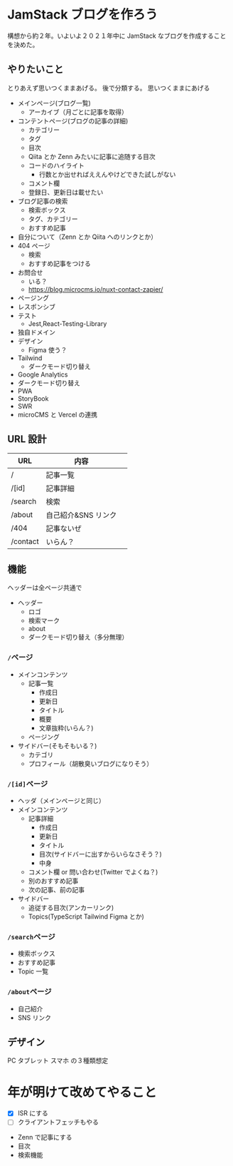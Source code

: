 # JamStack ブログを作ろう

構想から約２年。いよいよ２０２１年中に JamStack なブログを作成することを決めた。

## やりたいこと

とりあえず思いつくままあげる。
後で分類する。
思いつくままにあげる

- メインページ(ブログ一覧)
  - アーカイブ（月ごとに記事を取得）
- コンテントページ(ブログの記事の詳細)
  - カテゴリー
  - タグ
  - 目次
  - Qiita とか Zenn みたいに記事に追随する目次
  - コードのハイライト
    - 行数とか出せればええんやけどできた試しがない
  - コメント欄
  - 登録日、更新日は載せたい
- ブログ記事の検索
  - 検索ボックス
  - タグ、カテゴリー
  - おすすめ記事
- 自分について（Zenn とか Qiita へのリンクとか）
- 404 ページ
  - 検索
  - おすすめ記事をつける
- お問合せ
  - いる？
  - https://blog.microcms.io/nuxt-contact-zapier/
- ページング
- レスポンシブ
- テスト
  - Jest,React-Testing-Library
- 独自ドメイン
- デザイン
  - Figma 使う？
- Tailwind
  - ダークモード切り替え
- Google Analytics
- ダークモード切り替え
- PWA
- StoryBook
- SWR
- microCMS と Vercel の連携

## URL 設計

| URL      | 内容                |     |
| -------- | ------------------- | --- |
| /        | 記事一覧            |     |
| /[id]    | 記事詳細            |     |
| /search  | 検索                |     |
| /about   | 自己紹介&SNS リンク |     |
| /404     | 記事ないぜ          |     |
| /contact | いらん？            |     |

## 機能

ヘッダーは全ページ共通で

- ヘッダー
  - ロゴ
  - 検索マーク
  - about
  - ダークモード切り替え（多分無理）

### `/`ページ

- メインコンテンツ
  - 記事一覧
    - 作成日
    - 更新日
    - タイトル
    - 概要
    - 文章抜粋(いらん？)
  - ページング
- サイドバー(そもそもいる？)
  - カテゴリ
  - プロフィール（胡散臭いブログになりそう）

### `/[id]`ページ

- ヘッダ（メインページと同じ）
- メインコンテンツ
  - 記事詳細
    - 作成日
    - 更新日
    - タイトル
    - 目次(サイドバーに出すからいらなさそう？)
    - 中身
  - コメント欄 or 問い合わせ(Twitter でよくね？)
  - 別のおすすめ記事
  - 次の記事、前の記事
- サイドバー
  - 追従する目次(アンカーリンク)
  - Topics(TypeScript Tailwind Figma とか)

### `/search`ページ

- 検索ボックス
- おすすめ記事
- Topic 一覧

### `/about`ページ

- 自己紹介
- SNS リンク

## デザイン

PC
タブレット
スマホ
の３種類想定

# 年が明けて改めてやること

- [x] ISR にする
- [ ] クライアントフェッチもやる
- Zenn で記事にする
- 目次
- 検索機能
